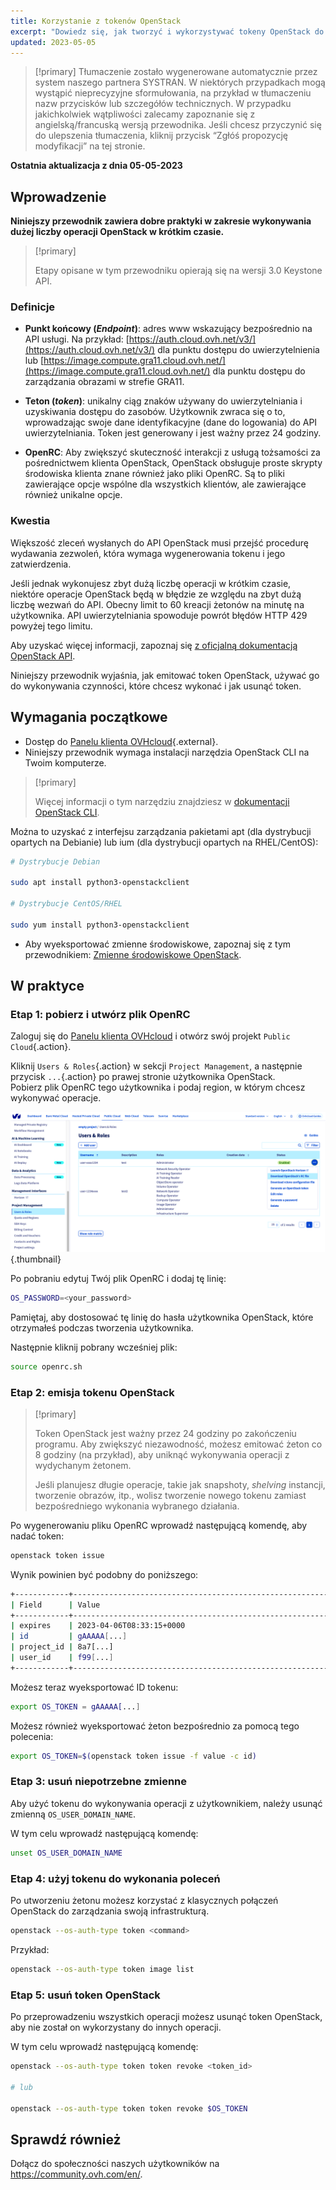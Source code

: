 ```yaml
---
title: Korzystanie z tokenów OpenStack
excerpt: "Dowiedz się, jak tworzyć i wykorzystywać tokeny OpenStack do realizacji Twoich operacji"
updated: 2023-05-05
---
```


> [!primary]
> Tłumaczenie zostało wygenerowane automatycznie przez system naszego partnera SYSTRAN. W niektórych przypadkach mogą wystąpić nieprecyzyjne sformułowania, na przykład w tłumaczeniu nazw przycisków lub szczegółów technicznych. W przypadku jakichkolwiek wątpliwości zalecamy zapoznanie się z angielską/francuską wersją przewodnika. Jeśli chcesz przyczynić się do ulepszenia tłumaczenia, kliknij przycisk “Zgłóś propozycję modyfikacji” na tej stronie.
>

**Ostatnia aktualizacja z dnia 05-05-2023**

## Wprowadzenie

**Niniejszy przewodnik zawiera dobre praktyki w zakresie wykonywania dużej liczby operacji OpenStack w krótkim czasie.**

> [!primary]
>
> Etapy opisane w tym przewodniku opierają się na wersji 3.0 Keystone API.
>

### Definicje

- **Punkt końcowy (*Endpoint*)**: adres www wskazujący bezpośrednio na API usługi. Na przykład: [https://auth.cloud.ovh.net/v3/](https://auth.cloud.ovh.net/v3/) dla punktu dostępu do uwierzytelnienia lub [https://image.compute.gra11.cloud.ovh.net/](https://image.compute.gra11.cloud.ovh.net/) dla punktu dostępu do zarządzania obrazami w strefie GRA11. 

- **Teton (*token*)**: unikalny ciąg znaków używany do uwierzytelniania i uzyskiwania dostępu do zasobów. Użytkownik zwraca się o to, wprowadzając swoje dane identyfikacyjne (dane do logowania) do API uwierzytelniania. Token jest generowany i jest ważny przez 24 godziny.

- **OpenRC**: Aby zwiększyć skuteczność interakcji z usługą tożsamości za pośrednictwem klienta OpenStack, OpenStack obsługuje proste skrypty środowiska klienta znane również jako pliki OpenRC. Są to pliki zawierające opcje wspólne dla wszystkich klientów, ale zawierające również unikalne opcje.

### Kwestia

Większość zleceń wysłanych do API OpenStack musi przejść procedurę wydawania zezwoleń, która wymaga wygenerowania tokenu i jego zatwierdzenia.

Jeśli jednak wykonujesz zbyt dużą liczbę operacji w krótkim czasie, niektóre operacje OpenStack będą w błędzie ze względu na zbyt dużą liczbę wezwań do API. Obecny limit to 60 kreacji żetonów na minutę na użytkownika. API uwierzytelniania spowoduje powrót błędów HTTP 429 powyżej tego limitu.

Aby uzyskać więcej informacji, zapoznaj się [z oficjalną dokumentacją OpenStack API](http://developer.openstack.org/api-guide/quick-start/).

Niniejszy przewodnik wyjaśnia, jak emitować token OpenStack, używać go do wykonywania czynności, które chcesz wykonać i jak usunąć token.

## Wymagania początkowe 

- Dostęp do [Panelu klienta OVHcloud](https://www.ovh.com/auth/?action=gotomanager&from=https://www.ovh.pl/&ovhSubsidiary=pl){.external}.
- Niniejszy przewodnik wymaga instalacji narzędzia OpenStack CLI na Twoim komputerze.

> [!primary]
>
> Więcej informacji o tym narzędziu znajdziesz w [dokumentacji OpenStack CLI](https://docs.openstack.org/python-openstackclient/latest/).

Można to uzyskać z interfejsu zarządzania pakietami apt (dla dystrybucji opartych na Debianie) lub ium (dla dystrybucji opartych na RHEL/CentOS):

```bash
# Dystrybucje Debian 

sudo apt install python3-openstackclient

# Dystrybucje CentOS/RHEL

sudo yum install python3-openstackclient
```

- Aby wyeksportować zmienne środowiskowe, zapoznaj się z tym przewodnikiem: [Zmienne środowiskowe OpenStack](/pages/platform/public-cloud/loading_openstack_environment_variables).

## W praktyce

### Etap 1: pobierz i utwórz plik OpenRC

Zaloguj się do [Panelu klienta OVHcloud](https://www.ovh.com/auth/?action=gotomanager&from=https://www.ovh.pl/&ovhSubsidiary=pl) i otwórz swój projekt `Public Cloud`{.action}.

Kliknij `Users & Roles`{.action} w sekcji `Project Management`, a następnie przycisk `...`{.action} po prawej stronie użytkownika OpenStack.<br>
Pobierz plik OpenRC tego użytkownika i podaj region, w którym chcesz wykonywać operacje.

![pobierz plik openRC](images/openrc.png){.thumbnail}

Po pobraniu edytuj Twój plik OpenRC i dodaj tę linię:

```bash
OS_PASSWORD=<your_password>
```

Pamiętaj, aby dostosować tę linię do hasła użytkownika OpenStack, które otrzymałeś podczas tworzenia użytkownika.

Następnie kliknij pobrany wcześniej plik:

```bash
source openrc.sh
```

### Etap 2: emisja tokenu OpenStack

> [!primary]
>
> Token OpenStack jest ważny przez 24 godziny po zakończeniu programu. Aby zwiększyć niezawodność, możesz emitować żeton co 8 godziny (na przykład), aby uniknąć wykonywania operacji z wydychanym żetonem.
>
> Jeśli planujesz długie operacje, takie jak snapshoty, *shelving* instancji, tworzenie obrazów, itp., wolisz tworzenie nowego tokenu zamiast bezpośredniego wykonania wybranego działania.
>

Po wygenerowaniu pliku OpenRC wprowadź następującą komendę, aby nadać token:

```bash
openstack token issue
```

Wynik powinien być podobny do poniższego:

```bash
+------------+----------------------------------------------------------------+
| Field      | Value                                                          |
+------------+----------------------------------------------------------------+
| expires    | 2023-04-06T08:33:15+0000                                       |
| id         | gAAAAA[...]                                                    |
| project_id | 8a7[...]                                                       |
| user_id    | f99[...]                                                       |
+------------+----------------------------------------------------------------+
```

Możesz teraz wyeksportować ID tokenu:

```bash
export OS_TOKEN = gAAAAA[...]
```

Możesz również wyeksportować żeton bezpośrednio za pomocą tego polecenia:

```bash
export OS_TOKEN=$(openstack token issue -f value -c id)
```

### Etap 3: usuń niepotrzebne zmienne

Aby użyć tokenu do wykonywania operacji z użytkownikiem, należy usunąć zmienną `OS_USER_DOMAIN_NAME`.

W tym celu wprowadź następującą komendę:

```bash
unset OS_USER_DOMAIN_NAME
```

### Etap 4: użyj tokenu do wykonania poleceń

Po utworzeniu żetonu możesz korzystać z klasycznych połączeń OpenStack do zarządzania swoją infrastrukturą.

```bash
openstack --os-auth-type token <command>
```

Przykład: 

```bash
openstack --os-auth-type token image list
```

### Etap 5: usuń token OpenStack

Po przeprowadzeniu wszystkich operacji możesz usunąć token OpenStack, aby nie został on wykorzystany do innych operacji.

W tym celu wprowadź następującą komendę:

```bash
openstack --os-auth-type token token revoke <token_id>

# lub 

openstack --os-auth-type token token revoke $OS_TOKEN
```

## Sprawdź również

Dołącz do społeczności naszych użytkowników na <https://community.ovh.com/en/>.